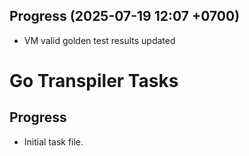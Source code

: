 ## Progress (2025-07-19 12:07 +0700)
- VM valid golden test results updated

# Go Transpiler Tasks

## Progress
- Initial task file.
